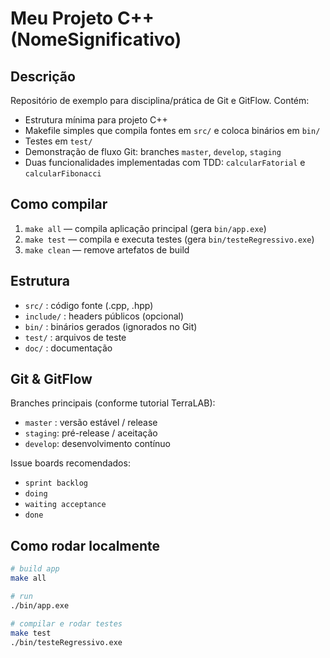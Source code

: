 # Meu Projeto C++ (NomeSignificativo)

Descrição
---------
Repositório de exemplo para disciplina/prática de Git e GitFlow. Contém:
- Estrutura mínima para projeto C++
- Makefile simples que compila fontes em `src/` e coloca binários em `bin/`
- Testes em `test/`
- Demonstração de fluxo Git: branches `master`, `develop`, `staging`
- Duas funcionalidades implementadas com TDD: `calcularFatorial` e `calcularFibonacci`

Como compilar
-------------
1. `make all` — compila aplicação principal (gera `bin/app.exe`)
2. `make test` — compila e executa testes (gera `bin/testeRegressivo.exe`)
3. `make clean` — remove artefatos de build

Estrutura
---------
- `src/` : código fonte (.cpp, .hpp)
- `include/` : headers públicos (opcional)
- `bin/` : binários gerados (ignorados no Git)
- `test/` : arquivos de teste
- `doc/` : documentação

Git & GitFlow
-------------
Branches principais (conforme tutorial TerraLAB):
- `master` : versão estável / release
- `staging`: pré-release / aceitação
- `develop`: desenvolvimento contínuo

Issue boards recomendados:
- `sprint backlog`
- `doing`
- `waiting acceptance`
- `done`

Como rodar localmente
---------------------
```sh
# build app
make all

# run
./bin/app.exe

# compilar e rodar testes
make test
./bin/testeRegressivo.exe

